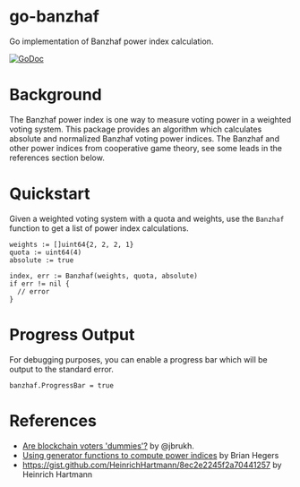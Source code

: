 # go-banzhaf

Go implementation of Banzhaf power index calculation.

[![GoDoc](https://godoc.org/github.com/jbrukh/go-banzhaf?status.svg)](https://godoc.org/github.com/jbrukh/go-banzhaf)

# Background

The Banzhaf power index is one way to measure voting power in a weighted voting system. This package provides an algorithm which calculates absolute and normalized Banzhaf voting power indices. The Banzhaf and other power indices from cooperative game theory, see some leads in the references section below.

# Quickstart

Given a weighted voting system with a quota and weights, use the `Banzhaf` function to get a list of power index calculations.

    weights := []uint64{2, 2, 2, 1}
    quota := uint64(4)
    absolute := true
    
    index, err := Banzhaf(weights, quota, absolute)
    if err != nil {
      // error
    }

# Progress Output

For debugging purposes, you can enable a progress bar which will be output to the standard error.

    banzhaf.ProgressBar = true

# References

* [Are blockchain voters 'dummies'?](https://blog.coinfund.io/are-blockchain-voters-dummies-4a89a376de69) by @jbrukh.
* [Using generator functions to compute power indices](http://www.siue.edu/~aweyhau/teaching/seniorprojects/heger_final.pdf) by Brian Hegers
* https://gist.github.com/HeinrichHartmann/8ec2e2245f2a70441257 by Heinrich Hartmann

